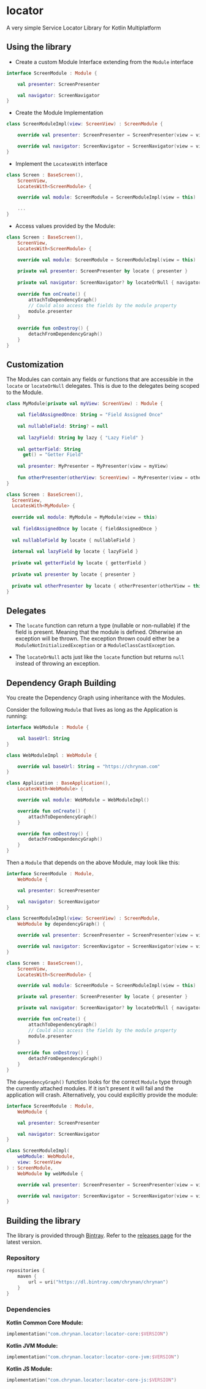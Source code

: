 # locator
A very simple Service Locator Library for Kotlin Multiplatform

## Using the library

* Create a custom Module Interface extending from the `Module` interface
```kotlin
interface ScreenModule : Module {

    val presenter: ScreenPresenter

    val navigator: ScreenNavigator
}
```

* Create the Module Implementation
```kotlin
class ScreenModuleImpl(view: ScreenView) : ScreenModule {

    override val presenter: ScreenPresenter = ScreenPresenter(view = view)

    override val navigator: ScreenNavigator = ScreenNavigator(view = view)
}
```

* Implement the `LocatesWith` interface
```kotlin
class Screen : BaseScreen(),
    ScreenView,
    LocatesWith<ScreenModule> {

    override val module: ScreenModule = ScreenModuleImpl(view = this)

    ...
}
```

* Access values provided by the Module:
```kotlin
class Screen : BaseScreen(),
    ScreenView,
    LocatesWith<ScreenModule> {

    override val module: ScreenModule = ScreenModuleImpl(view = this)
    
    private val presenter: ScreenPresenter by locate { presenter }
    
    private val navigator: ScreenNavigator? by locateOrNull { navigator }
    
    override fun onCreate() {
        attachToDependencyGraph()
        // Could also access the fields by the module property
        module.presenter
    }
    
    override fun onDestroy() {
        detachFromDependencyGraph()
    }
}
```

## Customization

The Modules can contain any fields or functions that are accessible in the `locate` or `locateOrNull` delegates. This is due to the delegates being scoped to the Module.
```kotlin
class MyModule(private val myView: ScreenView) : Module {

    val fieldAssignedOnce: String = "Field Assigned Once"
    
    val nullableField: String? = null
    
    val lazyField: String by lazy { "Lazy Field" }
    
    val getterField: String
      get() = "Getter Field"
      
    val presenter: MyPresenter = MyPresenter(view = myView)
    
    fun otherPresenter(otherView: ScreenView) = MyPresenter(view = otherView)
}

class Screen : BaseScreen(),
  ScreenView,
  LocatesWith<MyModule> {
  
  override val module: MyModule = MyModule(view = this)
  
  val fieldAssignedOnce by locate { fieldAssignedOnce }
  
  val nullableField by locate { nullableField }
  
  internal val lazyField by locate { lazyField }
  
  private val getterField by locate { getterField }
  
  private val presenter by locate { presenter }
  
  private val otherPresenter by locate { otherPresenter(otherView = this) }
}
```

## Delegates

* The `locate` function can return a type (nullable or non-nullable) if the field is present. Meaning that the module is defined. Otherwise an exception will be thrown. The exception thrown could either be a `ModuleNotInitializedException` or a `ModuleClassCastException`.

* The `locateOrNull` acts just like the `locate` function but returns `null` instead of throwing an exception.

## Dependency Graph Building

You create the Dependency Graph using inheritance with the Modules.

Consider the following `Module` that lives as long as the Application is running:
```kotlin
interface WebModule : Module {

    val baseUrl: String
}

class WebModuleImpl : WebModule {

    override val baseUrl: String = "https://chrynan.com"
}

class Application : BaseApplication(),
    LocatesWith<WebModule> {

    override val module: WebModule = WebModuleImpl()

    override fun onCreate() {
        attachToDependencyGraph()
    }

    override fun onDestroy() {
        detachFromDependencyGraph()
    }
}
```

Then a `Module` that depends on the above Module, may look like this:
```kotlin
interface ScreenModule : Module,
    WebModule {

    val presenter: ScreenPresenter

    val navigator: ScreenNavigator
}

class ScreenModuleImpl(view: ScreenView) : ScreenModule,
    WebModule by dependencyGraph() {

    override val presenter: ScreenPresenter = ScreenPresenter(view = view, baseUrl = baseUrl)

    override val navigator: ScreenNavigator = ScreenNavigator(view = view)
}

class Screen : BaseScreen(),
    ScreenView,
    LocatesWith<ScreenModule> {

    override val module: ScreenModule = ScreenModuleImpl(view = this)

    private val presenter: ScreenPresenter by locate { presenter }

    private val navigator: ScreenNavigator? by locateOrNull { navigator }

    override fun onCreate() {
        attachToDependencyGraph()
        // Could also access the fields by the module property
        module.presenter
    }

    override fun onDestroy() {
        detachFromDependencyGraph()
    }
}
```

The `dependencyGraph()` function looks for the correct `Module` type through the currently attached modules. If it isn't present it will fail and the application will crash. Alternatively, you could explicitly provide the module:
```kotlin
interface ScreenModule : Module,
    WebModule {

    val presenter: ScreenPresenter

    val navigator: ScreenNavigator
}

class ScreenModuleImpl(
    webModule: WebModule,
    view: ScreenView
) : ScreenModule,
    WebModule by webModule {

    override val presenter: ScreenPresenter = ScreenPresenter(view = view, baseUrl = baseUrl)

    override val navigator: ScreenNavigator = ScreenNavigator(view = view)
}
```

## Building the library
The library is provided through [Bintray](https://bintray.com/). Refer to the [releases page](https://github.com/chRyNaN/locator/releases) for the latest version.

### Repository
```kotlin
repositories {
    maven {
        url = uri("https://dl.bintray.com/chrynan/chrynan")
    }
}
```

### Dependencies
**Kotlin Common Core Module:**
```kotlin
implementation("com.chrynan.locator:locator-core:$VERSION")
```

**Kotlin JVM Module:**
```kotlin
implementation("com.chrynan.locator:locator-core-jvm:$VERSION")
```

**Kotlin JS Module:**
```kotlin
implementation("com.chrynan.locator:locator-core-js:$VERSION")
```
